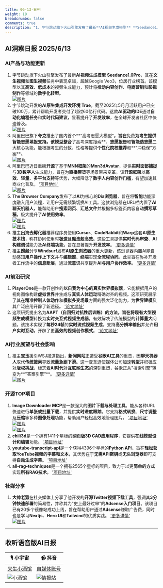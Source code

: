 ```yaml
---
title: 06-13-日刊
weight: 18
breadcrumbs: false
comments: true
description: "1. 字节跳动旗下火山引擎发布了最新**AI视频生成模型** **Seedance1.0Pro**，其在**文生视频**和**图生视频**任务中表现卓越，超越Google Veo3，位居行业榜首。该模型以其**高效**、**低成本**的视频生成能力，预计将**推动内容创作**、**电商营销**和**"
---
```


## AI洞察日报 2025/6/13

### **AI产品与功能更新**
1. 字节跳动旗下火山引擎发布了最新**AI视频生成模型** **Seedance1.0Pro**，其在**文生视频**和**图生视频**任务中表现卓越，超越Google Veo3，位居行业榜首。该模型以其**高效**、**低成本**的视频生成能力，预计将**推动内容创作**、**电商营销**和**影视制作**等领域的**数字化转型**。
 <br/> [![图片](https://cdn.jsdelivr.net/gh/justlovemaki/imagehub@main/assets/2025/07/news_01jzjafxx4fc6bzc90jg22e210.png)](https://cdn.jsdelivr.net/gh/justlovemaki/imagehub@main/assets/2025/07/news_01jzjafxx4fc6bzc90jg22e210.png) <br/>
2. 字节跳动开发的**AI原生集成开发环境** **Trae**，截至2025年5月月活跃用户已突破100万，累计帮助开发者交付了超过60亿行代码。这款**AI驱动的IDE**通过**自动化编程任务**和**实时代码建议**，显著提升了**开发效率**，在全球开发者社区中快速普及。
 <br/> [![图片](https://cdn.jsdelivr.net/gh/justlovemaki/imagehub@main/assets/2025/07/news_01jzjaftn1ekarz24nd3c1x376.png)](https://cdn.jsdelivr.net/gh/justlovemaki/imagehub@main/assets/2025/07/news_01jzjaftn1ekarz24nd3c1x376.png) <br/>
3. 阿里巴巴旗下**夸克**推出了国内首个**"高考志愿大模型”**，旨在**免费**为考生提供智能志愿填报支持。该模型整合了**高考深度搜索**、**志愿报告**和**智能选志愿**三大核心功能，能根据考生的分数、性格等提供**个性化院校推荐**和**"冲稳保”方案**。
 <br/> [![图片](https://cdn.jsdelivr.net/gh/justlovemaki/imagehub@main/assets/2025/07/news_01jzjafe04fqzbbpq20215xv91.jpg)](https://cdn.jsdelivr.net/gh/justlovemaki/imagehub@main/assets/2025/07/news_01jzjafe04fqzbbpq20215xv91.jpg) <br/>
4. 阿里巴巴近日重磅**开源**了基于**MNN框架**的**Mnn3dAvatar**，提供**实时面部捕捉**与**3D数字人**生成能力，旨在为**直播带货**等场景带来变革。该**开源框架**以**高效**、**轻量**、**多平台支持**等优势，大幅降低了**数字人内容创作门槛**，有望加速其商业化普及。 ['项目地址'](https://github.com/alibaba/MNN/blob/master/apps/Android/Mnn3dAvatar/README.md) <br/> [![图片](https://cdn.jsdelivr.net/gh/justlovemaki/imagehub@main/assets/2025/07/news_01jzjafhcrfjnsrbr67hnjjkt3.jpg)](https://cdn.jsdelivr.net/gh/justlovemaki/imagehub@main/assets/2025/07/news_01jzjafhcrfjnsrbr67hnjjkt3.jpg) <br/>
5. **The Browser Company**发布了以**AI**为核心的**Dia浏览器**，旨在将**智能**功能深度融入用户流程，让用户无需频繁切换AI工具。这款浏览器在URL栏内置了**AI聊天机器人**，能帮助用户**搜索网页**、**汇总文件**并根据多标签页内容自动**撰写草稿**，极大提升了**AI使用效率**。
 <br/> [![图片](https://cdn.jsdelivr.net/gh/justlovemaki/imagehub@main/assets/2025/07/news_01jzjafp4gffevk4kc0cws0rv9.png)](https://cdn.jsdelivr.net/gh/justlovemaki/imagehub@main/assets/2025/07/news_01jzjafp4gffevk4kc0cws0rv9.png) <br/> [![图片](https://cdn.jsdelivr.net/gh/justlovemaki/imagehub@main/assets/2025/07/news_01jzjafqq1f94awx3khfdv7aqa.png)](https://cdn.jsdelivr.net/gh/justlovemaki/imagehub@main/assets/2025/07/news_01jzjafqq1f94awx3khfdv7aqa.png) <br/>
6. 推主**出海去孵化器**推荐程序员使用**Cursor**、**CodeRabbit**和**Warp**这套**AI原生技术栈**，称其协同使用时**极速**且**魔法般高效**。这些工具提供**实时代码审查**、**AI构建调试**能力及**AI终端功能**，旨在显著提升**开发效率**。 ['更多详情'](https://m.okjike.com/originalPosts/684a78ca85dc67026ef84294)
7. 推主**歸藏**分享**Windsurf**发布**AI原生浏览器**的重大更新，该浏览器内置AI能自动感知**用户操作上下文**并与**编辑器**、**终端**实现**全流程协同**。此举旨在弥补开发者工作流中的**信息断层**，通过**流意识**共享提升**AI与用户协作效率**。 ['更多详情'](https://m.okjike.com/originalPosts/684a690d85dc67026ef727b3)

### **AI前沿研究**
1. **PlayerOne**是一款开创性的**以自我为中心的真实世界模拟器**，它能根据用户的视角图像构建**虚拟世界**并生成与**真实人体运动**精确对齐的视频。这项研究展示了其在**精准控制人体动作**和**模拟多变场景**方面的强大泛化能力，为**世界建模**及其广泛应用开辟了新途径。 ['论文地址'](https://arxiv.org/abs/2506.09995)
2. 这项研究提出名为**AAPT（自回归对抗性后训练）**的方法，旨在将现有**大型视频生成模型**转换为**实时交互式视频生成器**，有效解决了传统模型的**计算量大**问题。该技术实现了**每秒24帧**的**实时流式视频生成**，支持**高分辨率输出**并允许**用户实时互动**，开辟了更**高效的视频创作模式**。 ['论文地址'](https://arxiv.org/abs/2506.09350)

### **AI行业展望与社会影响**
1. 推主**宝玉**援引WSJ报道指出，**新闻网站**正遭受**谷歌AI工具**的重击，因**聊天机器人**取代**传统搜索**导致**流量急剧下滑**。这一变革迫使媒体公司加速**转型**并积极应对**版权挑战**，标志着**AI时代**对**互联网生态**的深刻重塑，谷歌正从"搜索引擎”转变为**"答案引擎”**。 ['更多详情'](https://x.com/dotey/status/1932934013431287961)
 <br/> [![图片](https://cdn.jsdelivr.net/gh/justlovemaki/imagehub@main/assets/2025/07/news_01jzjaf9wtfnbty8sbbp9b3qhx.jpg)](https://cdn.jsdelivr.net/gh/justlovemaki/imagehub@main/assets/2025/07/news_01jzjaf9wtfnbty8sbbp9b3qhx.jpg) <br/>

### **开源TOP项目**
1. **Image Downloader MCP**是一款强大的**图片下载与处理工具**，能从各种URL快速进行**单张或批量下载**，并提供**实时进度跟踪**。它支持**格式转换**、**尺寸调整**及**压缩**等多种**图像处理**功能，帮助用户轻松高效地管理图片。 ['项目地址'](https://github.com/cced3000/mcp-image-downloader)
 <br/> [![图片](https://cdn.jsdelivr.net/gh/justlovemaki/imagehub@main/assets/2025/07/news_01jzjafmhpeeyr5recjmtgtky2.png)](https://cdn.jsdelivr.net/gh/justlovemaki/imagehub@main/assets/2025/07/news_01jzjafmhpeeyr5recjmtgtky2.png) <br/> [![图片](https://cdn.jsdelivr.net/gh/justlovemaki/imagehub@main/assets/2025/07/news_01jzjafk3rfg8bnfqsrjzzrpa5.png)](https://cdn.jsdelivr.net/gh/justlovemaki/imagehub@main/assets/2025/07/news_01jzjafk3rfg8bnfqsrjzzrpa5.png) <br/>
2. **chili3d**是一个拥有1411个星标的**网页版3D CAD应用程序**，它提供**在线模型设计和编辑**功能。 ['项目地址'](https://github.com/xiangechen/chili3d)
3. **youtube-transcript-api**是一个获得4396个星标的**Python API**，旨在**轻松获取YouTube视频的字幕和文本**，其优势在于**无需API密钥**或**无头浏览器**即可支持**自动生成字幕**。 ['项目地址'](https://github.com/jdepoix/youtube-transcript-api)
4. **all-rag-techniques**是一个拥有2565个星标的项目，致力于以更**简单的方式**实现**所有RAG技术**。 ['项目地址'](https://github.com/FareedKhan-dev/all-rag-techniques)

### **社媒分享**
1. **大帅老猿**在社交媒体上分享了他开发的**开源Twitter视频下载工具**，强调其**3分钟快速部署**的简易性，并称其为"史上最好过审”的**Adsense入门项目**。该项目已有20多个镜像站成功上线，旨在帮助用户通过**Adsense**赚取广告费，同时也是学习**Nextjs**、**Hero UI**和**Tailwind**的优质实践。 ['更多详情'](https://x.com/ezshine/status/1933090601232454033)
 <br/> [![图片](https://cdn.jsdelivr.net/gh/justlovemaki/imagehub@main/assets/2025/07/news_01jzjafbmefrqb6whjydyp012x.jpg)](https://cdn.jsdelivr.net/gh/justlovemaki/imagehub@main/assets/2025/07/news_01jzjafbmefrqb6whjydyp012x.jpg) <br/>

---

## **收听语音版AI日报**

| 🎙️ **小宇宙** | 📹 **抖音** |
| --- | --- |
| [来生小酒馆](https://www.xiaoyuzhoufm.com/podcast/683c62b7c1ca9cf575a5030e)  |   [自媒体账号](https://www.douyin.com/user/MS4wLjABAAAAwpwqPQlu38sO38VyWgw9ZjDEnN4bMR5j8x111UxpseHR9DpB6-CveI5KRXOWuFwG)| 
| ![小酒馆](https://cdn.jsdelivr.net/gh/justlovemaki/imagehub@main/logo/f959f7984e9163fc50d3941d79a7f262.md.png) | ![情报站](https://cdn.jsdelivr.net/gh/justlovemaki/imagehub@main/logo/7fc30805eeb831e1e2baa3a240683ca3.md.png) |